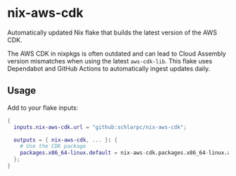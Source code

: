 # nix-aws-cdk

Automatically updated Nix flake that builds the latest version of the AWS CDK.

The AWS CDK in nixpkgs is often outdated and can lead to Cloud Assembly version
mismatches when using the latest `aws-cdk-lib`. This flake uses Dependabot
and GitHub Actions to automatically ingest updates daily.

## Usage

Add to your flake inputs:

```nix
{
  inputs.nix-aws-cdk.url = "github:schlarpc/nix-aws-cdk";

  outputs = { nix-aws-cdk, ... }: {
    # Use the CDK package
    packages.x86_64-linux.default = nix-aws-cdk.packages.x86_64-linux.aws-cdk;
  };
}
```
